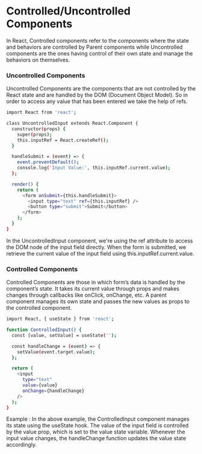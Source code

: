 # Controlled/Uncontrolled Components

In React, Controlled components refer to the components where the state and behaviors are controlled by Parent components while Uncontrolled components are the ones having control of their own state and manage the behaviors on themselves.

### Uncontrolled Components

Uncontrolled Components are the components that are not controlled by the React state and are handled by the DOM (Document Object Model). So in order to access any value that has been entered we take the help of refs.

```bash 
import React from 'react';

class UncontrolledInput extends React.Component {
  constructor(props) {
    super(props);
    this.inputRef = React.createRef();
  }

  handleSubmit = (event) => {
    event.preventDefault();
    console.log('Input Value:', this.inputRef.current.value);
  };

  render() {
    return (
      <form onSubmit={this.handleSubmit}>
        <input type="text" ref={this.inputRef} />
        <button type="submit">Submit</button>
      </form>
    );
  }
}
```
In the UncontrolledInput component, we're using the ref attribute to access the DOM node of the input field directly. When the form is submitted, we retrieve the current value of the input field using this.inputRef.current.value.

### Controlled Components

Controlled Components are those in which form’s data is handled by the component’s state. It takes its current value through props and makes changes through callbacks like onClick, onChange, etc. A parent component manages its own state and passes the new values as props to the controlled component.



```bash 
import React, { useState } from 'react';

function ControlledInput() {
  const [value, setValue] = useState('');

  const handleChange = (event) => {
    setValue(event.target.value);
  };

  return (
    <input
      type="text"
      value={value}
      onChange={handleChange}
    />
  );
}

```
Example : In the above example, the ControlledInput component manages its state using the useState hook. The value of the input field is controlled by the value prop, which is set to the value state variable. Whenever the input value changes, the handleChange function updates the value state accordingly.